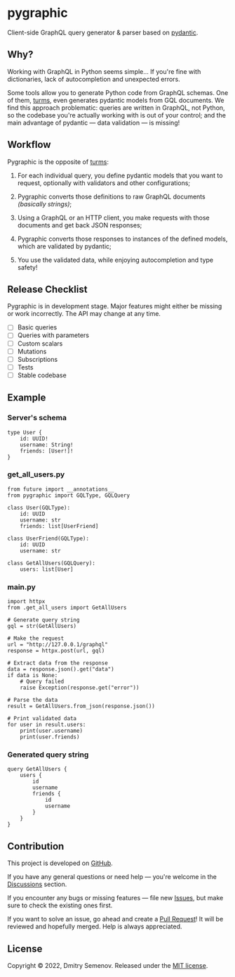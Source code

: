 # pygraphic

Client-side GraphQL query generator & parser based on [pydantic].

## Why?

Working with GraphQL in Python seems simple... If you're fine with dictionaries, lack of
autocompletion and unexpected errors.

Some tools allow you to generate Python code from GraphQL schemas. One of them, [turms],
even generates pydantic models from GQL documents. We find this approach problematic:
queries are written in GraphQL, not Python, so the codebase you're actually working with
is out of your control; and the main advantage of pydantic — data validation — is
missing!

## Workflow

Pygraphic is the opposite of [turms]:

1. For each individual query, you define pydantic models that you want to request,
   optionally with validators and other configurations;

2. Pygraphic converts those definitions to raw GraphQL documents *(basically strings)*;

3. Using a GraphQL or an HTTP client, you make requests with those documents and get
   back JSON responses;

4. Pygraphic converts those responses to instances of the defined models, which are
   validated by pydantic;

5. You use the validated data, while enjoying autocompletion and type safety!

## Release Checklist

Pygraphic is in development stage. Major features might either be missing or work
incorrectly. The API may change at any time.

- [ ] Basic queries
- [ ] Queries with parameters
- [ ] Custom scalars
- [ ] Mutations
- [ ] Subscriptions
- [ ] Tests
- [ ] Stable codebase

## Example

### Server's schema

    type User {
        id: UUID!
        username: String!
        friends: [User!]!
    }

### get_all_users.py

    from future import __annotations__
    from pygraphic import GQLType, GQLQuery
    
    class User(GQLType):
        id: UUID
        username: str
        friends: list[UserFriend]

    class UserFriend(GQLType):
        id: UUID
        username: str

    class GetAllUsers(GQLQuery):
        users: list[User]

### main.py

    import httpx
    from .get_all_users import GetAllUsers
    
    # Generate query string
    gql = str(GetAllUsers)
    
    # Make the request
    url = "http://127.0.0.1/graphql"
    response = httpx.post(url, gql)
    
    # Extract data from the response
    data = response.json().get("data")
    if data is None:
        # Query failed
        raise Exception(response.get("error"))
      
    # Parse the data
    result = GetAllUsers.from_json(response.json())
    
    # Print validated data
    for user in result.users:
        print(user.username)
        print(user.friends)

### Generated query string

    query GetAllUsers {
        users {
            id
            username
            friends {
                id
                username
            }
        }
    }

## Contribution

This project is developed on [GitHub].

If you have any general questions or need help — you're welcome in the [Discussions]
section.

If you encounter any bugs or missing features — file new [Issues], but make sure to
check the existing ones first.

If you want to solve an issue, go ahead and create a [Pull Request][Pulls]! It will be
reviewed and hopefully merged. Help is always appreciated.

## License

Copyright &copy; 2022, Dmitry Semenov. Released under the [MIT license][License].


[GitHub]: https://github.com/lonelyteapot/pygraphic
[Discussions]: https://github.com/lonelyteapot/pygraphic/discussions
[Issues]: https://github.com/lonelyteapot/pygraphic/issues
[Pulls]: https://github.com/lonelyteapot/pygraphic/pulls
[License]: https://github.com/lonelyteapot/pygraphic/blob/main/LICENSE

[pydantic]: https://pypi.org/project/pydantic/
[turms]: https://pypi.org/project/turms/
